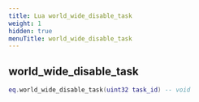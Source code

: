 ```yaml
---
title: Lua world_wide_disable_task
weight: 1
hidden: true
menuTitle: world_wide_disable_task
---
```

## world_wide_disable_task
```lua
eq.world_wide_disable_task(uint32 task_id) -- void
```